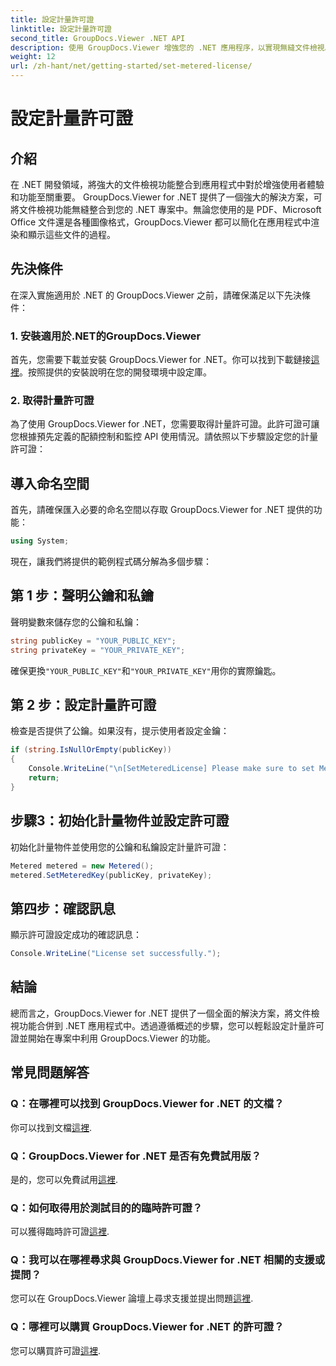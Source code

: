 ```yaml
---
title: 設定計量許可證
linktitle: 設定計量許可證
second_title: GroupDocs.Viewer .NET API
description: 使用 GroupDocs.Viewer 增強您的 .NET 應用程序，以實現無縫文件檢視。輕鬆將文件渲染功能整合到您的專案中。
weight: 12
url: /zh-hant/net/getting-started/set-metered-license/
---
```


# 設定計量許可證

## 介紹
在 .NET 開發領域，將強大的文件檢視功能整合到應用程式中對於增強使用者體驗和功能至關重要。 GroupDocs.Viewer for .NET 提供了一個強大的解決方案，可將文件檢視功能無縫整合到您的 .NET 專案中。無論您使用的是 PDF、Microsoft Office 文件還是各種圖像格式，GroupDocs.Viewer 都可以簡化在應用程式中渲染和顯示這些文件的過程。
## 先決條件
在深入實施適用於 .NET 的 GroupDocs.Viewer 之前，請確保滿足以下先決條件：
### 1. 安裝適用於.NET的GroupDocs.Viewer
首先，您需要下載並安裝 GroupDocs.Viewer for .NET。你可以找到下載鏈接[這裡](https://releases.groupdocs.com/viewer/net/)。按照提供的安裝說明在您的開發環境中設定庫。
### 2. 取得計量許可證
為了使用 GroupDocs.Viewer for .NET，您需要取得計量許可證。此許可證可讓您根據預先定義的配額控制和監控 API 使用情況。請依照以下步驟設定您的計量許可證：

## 導入命名空間
首先，請確保匯入必要的命名空間以存取 GroupDocs.Viewer for .NET 提供的功能：
```csharp
using System;
```

現在，讓我們將提供的範例程式碼分解為多個步驟：
## 第 1 步：聲明公鑰和私鑰
聲明變數來儲存您的公鑰和私鑰：
```csharp
string publicKey = "YOUR_PUBLIC_KEY";
string privateKey = "YOUR_PRIVATE_KEY";
```
確保更換`"YOUR_PUBLIC_KEY"`和`"YOUR_PRIVATE_KEY"`用你的實際鑰匙。
## 第 2 步：設定計量許可證
檢查是否提供了公鑰。如果沒有，提示使用者設定金鑰：
```csharp
if (string.IsNullOrEmpty(publicKey))
{
    Console.WriteLine("\n[SetMeteredLicense] Please make sure to set Metered keys. Learn more at https://buy.groupdocs.com/faqs/licensing/metered.」）；
    return;
}
```
## 步驟3：初始化計量物件並設定許可證
初始化計量物件並使用您的公鑰和私鑰設定計量許可證：
```csharp
Metered metered = new Metered();
metered.SetMeteredKey(publicKey, privateKey);
```
## 第四步：確認訊息
顯示許可證設定成功的確認訊息：
```csharp
Console.WriteLine("License set successfully.");
```

## 結論
總而言之，GroupDocs.Viewer for .NET 提供了一個全面的解決方案，將文件檢視功能合併到 .NET 應用程式中。透過遵循概述的步驟，您可以輕鬆設定計量許可證並開始在專案中利用 GroupDocs.Viewer 的功能。
## 常見問題解答
### Q：在哪裡可以找到 GroupDocs.Viewer for .NET 的文檔？
你可以找到文檔[這裡](https://tutorials.groupdocs.com/viewer/net/).
### Q：GroupDocs.Viewer for .NET 是否有免費試用版？
是的，您可以免費試用[這裡](https://releases.groupdocs.com/).
### Q：如何取得用於測試目的的臨時許可證？
可以獲得臨時許可證[這裡](https://purchase.groupdocs.com/temporary-license/).
### Q：我可以在哪裡尋求與 GroupDocs.Viewer for .NET 相關的支援或提問？
您可以在 GroupDocs.Viewer 論壇上尋求支援並提出問題[這裡](https://forum.groupdocs.com/c/viewer/9).
### Q：哪裡可以購買 GroupDocs.Viewer for .NET 的許可證？
您可以購買許可證[這裡](https://purchase.groupdocs.com/buy).